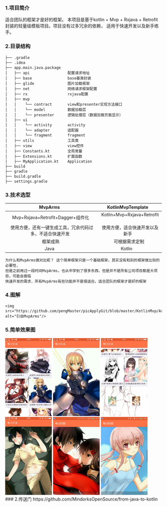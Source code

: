 ### 1.项目简介
适合团队的框架才是好的框架。
本项目是基于kotlin + Mvp + Rxjava + Retrofit 封装的轻量级模板项目。项目没有过多冗余的依赖，
适用于快速开发以及新手练手。

### 2.目录结构
```
├── .gradle
├── .idea
├── app.main.java.package
│   ├── api                 配置请求地址
│   ├── base                base基类封装
│   ├── glide               图片加载框架
│   ├── net                 网络请求框架配置
│   ├── rx                  rxjava配置
│   ├── mvp
│   │    └── contract       view和presenter实现方法接口
│   │    └── model          数据加载层
│   │    └── presenter      逻辑处理层（数据加载页面显示）
│   ├── ui
│   │    └── activity       activity
│   │    └── adapter        适配器
│   │    └── fragment       fragment
│   ├── utils               工具类
│   ├── view                view控件
│   ├── Constants.kt        全局常量
│   ├── Extensions.kt       扩展函数
│   ├── MyApplication.kt    Application
├── build
├── gradle
├── build.gradle
├── settings.gradle

```

### 3.技术选型

| MvpArms   | KotlinMvpTemplate    |
| :----: | :----:   |
|   Mvp+Rxjava+Retrofit+Dagger+组件化    |   Kotlin+Mvp+Rxjava+Retrofit    |
|   使用方便，还有一键生成工具，冗余代码过多，不适合快速开发   |   使用方便，适合快速开发以及新手    |  
|   框架成熟    |   可根据需求定制    |  
|   Java     | Kotlin      |  

```
为什么和MvpArms做对比昵？ 这个简单框架只是一个基础框架，其实没有和别的框架做比较的必要性，
但是之前用过一段时间MvpArms，也从中学到了很多东西，但是并不是所有公司项目都是大项目，可能会面临
快速开发的需求，所有MvpArms有些功能并不是很适合。适合团队的框架才是好的框架
```

### 4.图解

    <img src="https://github.com/pengMaster/picApplyGit/blob/master/KotlinMvp/Architecture.png"   alt="引自MvpArms"/>


### 5.简单效果图
<div >
    <img src="https://github.com/pengMaster/picApplyGit/blob/master/KotlinMvp/device-2018-09-28-164014.jpg" width="150" height="250"  alt=""/>
    <img src="https://github.com/pengMaster/picApplyGit/blob/master/KotlinMvp/device-2018-09-28-164030.jpg" width="150" height="250"  alt=""/>
    <img src="https://github.com/pengMaster/picApplyGit/blob/master/KotlinMvp/device-2018-09-28-164110.jpg" width="150" height="250"  alt=""/>
    <img src="https://github.com/pengMaster/picApplyGit/blob/master/KotlinMvp/device-2018-09-28-164920.jpg" width="150" height="250" alt=""/>
    <img src="https://github.com/pengMaster/picApplyGit/blob/master/KotlinMvp/device-2018-09-29-100403.jpg" width="150" height="250"  alt=""/>
   <img src="https://github.com/pengMaster/picApplyGit/blob/master/KotlinMvp/device-2018-09-29-144929.jpg" width="150" height="250"  alt=""/>
</div>
### 2.传送门
https://github.com/MindorksOpenSource/from-java-to-kotlin